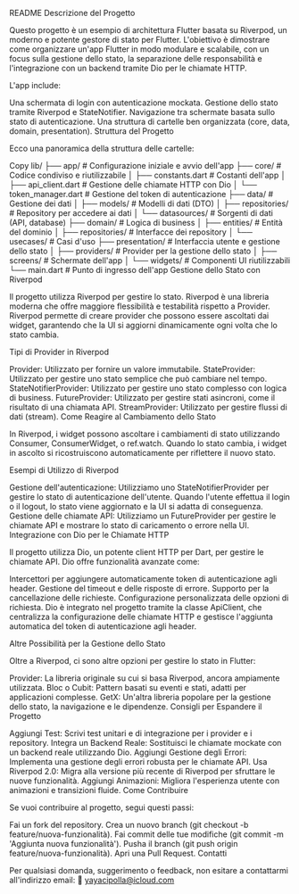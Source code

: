 README
Descrizione del Progetto

Questo progetto è un esempio di architettura Flutter basata su Riverpod, un moderno e potente gestore di stato per Flutter. L'obiettivo è dimostrare come organizzare un'app Flutter in modo modulare e scalabile, con un focus sulla gestione dello stato, la separazione delle responsabilità e l'integrazione con un backend tramite Dio per le chiamate HTTP.

L'app include:

Una schermata di login con autenticazione mockata.
Gestione dello stato tramite Riverpod e StateNotifier.
Navigazione tra schermate basata sullo stato di autenticazione.
Una struttura di cartelle ben organizzata (core, data, domain, presentation).
Struttura del Progetto

Ecco una panoramica della struttura delle cartelle:

Copy
lib/
├── app/                # Configurazione iniziale e avvio dell'app
├── core/               # Codice condiviso e riutilizzabile
│   ├── constants.dart  # Costanti dell'app
│   ├── api_client.dart # Gestione delle chiamate HTTP con Dio
│   └── token_manager.dart # Gestione del token di autenticazione
├── data/               # Gestione dei dati
│   ├── models/         # Modelli di dati (DTO)
│   ├── repositories/   # Repository per accedere ai dati
│   └── datasources/    # Sorgenti di dati (API, database)
├── domain/             # Logica di business
│   ├── entities/       # Entità del dominio
│   ├── repositories/   # Interfacce dei repository
│   └── usecases/       # Casi d'uso
├── presentation/       # Interfaccia utente e gestione dello stato
│   ├── providers/      # Provider per la gestione dello stato
│   ├── screens/        # Schermate dell'app
│   └── widgets/        # Componenti UI riutilizzabili
└── main.dart           # Punto di ingresso dell'app
Gestione dello Stato con Riverpod

Il progetto utilizza Riverpod per gestire lo stato. Riverpod è una libreria moderna che offre maggiore flessibilità e testabilità rispetto a Provider. Riverpod permette di creare provider che possono essere ascoltati dai widget, garantendo che la UI si aggiorni dinamicamente ogni volta che lo stato cambia.

Tipi di Provider in Riverpod

Provider: Utilizzato per fornire un valore immutabile.
StateProvider: Utilizzato per gestire uno stato semplice che può cambiare nel tempo.
StateNotifierProvider: Utilizzato per gestire uno stato complesso con logica di business.
FutureProvider: Utilizzato per gestire stati asincroni, come il risultato di una chiamata API.
StreamProvider: Utilizzato per gestire flussi di dati (stream).
Come Reagire al Cambiamento dello Stato

In Riverpod, i widget possono ascoltare i cambiamenti di stato utilizzando Consumer, ConsumerWidget, o ref.watch. Quando lo stato cambia, i widget in ascolto si ricostruiscono automaticamente per riflettere il nuovo stato.

Esempi di Utilizzo di Riverpod

Gestione dell'autenticazione: Utilizziamo uno StateNotifierProvider per gestire lo stato di autenticazione dell'utente. Quando l'utente effettua il login o il logout, lo stato viene aggiornato e la UI si adatta di conseguenza.
Gestione delle chiamate API: Utilizziamo un FutureProvider per gestire le chiamate API e mostrare lo stato di caricamento o errore nella UI.
Integrazione con Dio per le Chiamate HTTP

Il progetto utilizza Dio, un potente client HTTP per Dart, per gestire le chiamate API. Dio offre funzionalità avanzate come:

Intercettori per aggiungere automaticamente token di autenticazione agli header.
Gestione del timeout e delle risposte di errore.
Supporto per la cancellazione delle richieste.
Configurazione personalizzata delle opzioni di richiesta.
Dio è integrato nel progetto tramite la classe ApiClient, che centralizza la configurazione delle chiamate HTTP e gestisce l'aggiunta automatica del token di autenticazione agli header.

Altre Possibilità per la Gestione dello Stato

Oltre a Riverpod, ci sono altre opzioni per gestire lo stato in Flutter:

Provider: La libreria originale su cui si basa Riverpod, ancora ampiamente utilizzata.
Bloc o Cubit: Pattern basati su eventi e stati, adatti per applicazioni complesse.
GetX: Un'altra libreria popolare per la gestione dello stato, la navigazione e le dipendenze.
Consigli per Espandere il Progetto

Aggiungi Test: Scrivi test unitari e di integrazione per i provider e i repository.
Integra un Backend Reale: Sostituisci le chiamate mockate con un backend reale utilizzando Dio.
Aggiungi Gestione degli Errori: Implementa una gestione degli errori robusta per le chiamate API.
Usa Riverpod 2.0: Migra alla versione più recente di Riverpod per sfruttare le nuove funzionalità.
Aggiungi Animazioni: Migliora l'esperienza utente con animazioni e transizioni fluide.
Come Contribuire

Se vuoi contribuire al progetto, segui questi passi:

Fai un fork del repository.
Crea un nuovo branch (git checkout -b feature/nuova-funzionalità).
Fai commit delle tue modifiche (git commit -m 'Aggiunta nuova funzionalità').
Pusha il branch (git push origin feature/nuova-funzionalità).
Apri una Pull Request.
Contatti

Per qualsiasi domanda, suggerimento o feedback, non esitare a contattarmi all'indirizzo email:
📧 yayacipolla@icloud.com